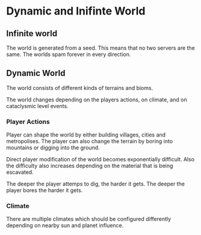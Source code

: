 # Dynamic and Inifinte World

## Infinite world

The world is generated from a seed. This means that no two servers are the same. The worlds spam forever in every direction.

## Dynamic World

The world consists of different kinds of terrains and bioms.

The world changes depending on the players actions, on climate, and on cataclysmic level events.

### Player Actions

Player can shape the world by either building villages, cities and metropolises. The player can also change the terrain by boring into mountains or digging into the ground.

Direct player modification of the world becomes exponentially difficult. Also the difficulty also increases depending on the material that is being escavated.

The deeper the player attemps to dig, the harder it gets.
The deeper the player bores the harder it gets.

### Climate

There are multiple climates which should be configured differently depending on nearby sun and planet influence.

